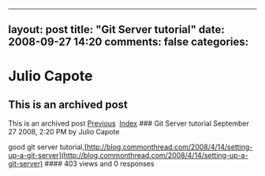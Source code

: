 ---
 layout: post
 title: "Git Server tutorial"
 date: 2008-09-27 14:20
 comments: false
 categories:
 ---

 # Julio Capote
## This is an archived post
This is an archived post
[Previous](../../../posts/2008/09/post/50284462/no-way.html)  [Index](../../../index.html) ### Git Server tutorial
September 27 2008,  2:20 PM by Julio Capote

good git server tutorial,[http://blog.commonthread.com/2008/4/14/setting-up-a-git-server](http://blog.commonthread.com/2008/4/14/setting-up-a-git-server) #### 403 views and 0 responses


